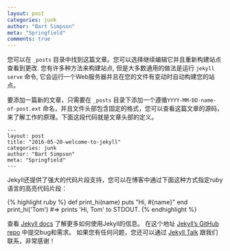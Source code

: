 ```yaml
---
layout: post
categories: junk
author: "Bart Simpson"
meta: "Springfield"
comments: true
---
```

您可以在 `_posts` 目录中找到这篇文章。您可以选择继续编辑它并且重新构建站点查看到更改. 您有许多种方法来构建站点, 但是大多数通用的做法是运行 `jekyll serve` 命令, 它会运行一个Web服务器并且在您的文件有变动时自动构建您的站点。

要添加一篇新的文章，只需要在 `_posts` 目录下添加一个遵循`YYYY-MM-DD-name-of-post.ext` 命名，并且文件头部包含固定的格式，您可以查看这篇文章的源码，来了解工作的原理。下面这段代码就是文章头部的定义。
```
---
layout: post
title: "2016-05-20-welcome-to-jekyll"
categories: junk
author: "Bart Simpson"
meta: "Springfield"
---
```
Jekyll还提供了强大的代码片段支持，您可以在博客中通过下面这种方式指定ruby语言的高亮代码片段：

{% highlight ruby %}
def print_hi(name)
  puts "Hi, #{name}"
end
print_hi('Tom')
#=> prints 'Hi, Tom' to STDOUT.
{% endhighlight %}

查看 [Jekyll docs][jekyll-docs] 了解更多如何使用Jekyll的信息。 在这个地址 [Jekyll’s GitHub repo][jekyll-gh] 中提交bug和需求。 如果您有任何问题，您还可以通过 [Jekyll Talk][jekyll-talk] 跟我们联系，非常感谢！

[jekyll-docs]: http://jekyllrb.com/docs/home
[jekyll-gh]:   https://github.com/jekyll/jekyll
[jekyll-talk]: https://talk.jekyllrb.com/
